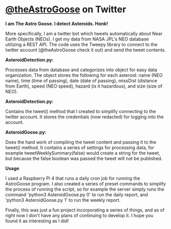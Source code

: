# [@theAstroGoose](https://twitter.com/theAstroGoose) on Twitter

**I am The Astro Goose. I detect Asteroids. Honk!**

More specifically, I am a twitter bot which tweets automatically about Near Earth Objects (NEOs). I get my data from NASA JPL's NEO database utilizing a REST API. The code uses the Tweepy library to connect to the twitter account (@theAstroGoose check it out) and send the tweet contents. 


**AsteroidDetection.py:**

Processes data from database and categorizes into object for easy data organization. The object stores the following for each asteroid: name (NEO name), time (time of passing), date (date of passing), missDist (distance from Earth), speed (NEO speed), hazard (is it hazardous), and size (size of NEO).

**AsteroidDetection.py:**

Contains the tweet() method that I created to simplify connecting to the twitter account. It stores the credentials (now redacted) for logging into the account.

**AsteroidGoose.py:**

Does the hard work of compiling the tweet content and passing it to the tweet() method. It contains a series of settings for processing data, for example tweetWeeklySummary(false) would create a string for the tweet, but because the false boolean was passed the tweet will not be published.

**Usage**

I used a Raspberry Pi 4 that runs a daily cron job for running the AstroGoose program. I also created a series of preset commands to simplify the process of running the script, so for example the server simply runs the command 'python3 AsteroidGoose.py 0' to run the daily report, and 'python3 AsteroidGoose.py 1' to run the weekly report.

Finally, this was just a fun project incorporating a series of things, and as of right now I don't have any plans of continuing to develop it. I hope you found it as interesting as I did!
